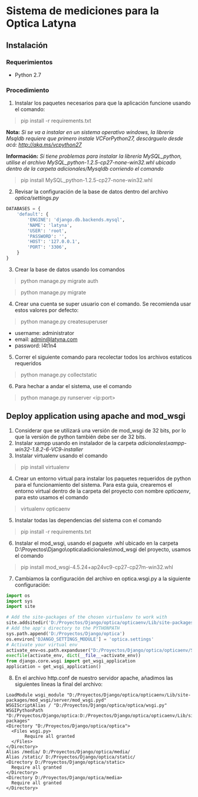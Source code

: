 # Sistema de mediciones para la Optica Latyna
## Instalación
### Requerimientos
* Python 2.7
### Procedimiento
1. Instalar los paquetes necesarios para que la aplicación funcione usando el comando:
> pip install -r requirements.txt

**Nota:** *Si se va a instalar en un sistema operativo windows, la libreria Msqldb requiere que primero instale VCForPython27, descárguelo desde acá: http://aka.ms/vcpython27*

**Información:** *Si tiene problemas para instalar la librería MySQL_python, utilise el archivo *MySQL_python-1.2.5-cp27-none-win32.whl* ubicado dentro de la carpeta adicionales/Mysqldb corriendo el comando*
> pip install MySQL_python-1.2.5-cp27-none-win32.whl
2. Revisar la configuración de la base de datos dentro del archivo *optica/settings.py*
```python
DATABASES = {
    'default': {
        'ENGINE': 'django.db.backends.mysql',
        'NAME': 'latyna',
        'USER': 'root',
        'PASSWORD': '',
        'HOST': '127.0.0.1',
        'PORT': '3306',
    }
}
```
3. Crear la base de datos usando los comandos
> python  manage.py migrate auth

> python manage.py migrate
4. Crear una cuenta se super usuario con el comando. Se recomienda usar estos valores por defecto:
> python manage.py createsuperuser
* username: administrator
* email: admin@latyna.com
* password: l4t1n4
5. Correr el siguiente comando para recolectar todos los archivos estaticos requeridos
> python manage.py collectstatic
6. Para hechar a andar el sistema, use el comando
> python manage.py runserver \<ip:port>

## Deploy application using apache and mod_wsgi
1. Considerar que se utilizará una versión de mod_wsgi de 32 bits, por lo que la versión de python también debe ser de 32 bits.
2. Instalar xampp usando en instalador de la carpeta _adicionales\xampp-win32-1.8.2-6-VC9-installer_
3. Instalar virtualenv usando el comando
> pip  install virtualenv
4. Crear un entorno virtual para instalar los paquetes requeridos de python para el funcionamiento del sistema. Para esta guia, crearemos el entorno virtual dentro de la carpeta del proyecto con nombre *opticaenv*, para esto usamos el comando
> virtualenv opticaenv
5. Instalar todas las dependencias del sistema con el comando
> pip install -r requirements.txt
6. Instalar el mod_wsgi, usando el paguete .whl ubicado en la carpeta D:\Proyectos\Django\optica\adicionales\mod_wsgi del proyecto, usamos el comando
> pip install mod_wsgi-4.5.24+ap24vc9-cp27-cp27m-win32.whl
7. Cambiamos la configuración del archivo en optica.wsgi.py a la siguiente configuración:
```python
import os
import sys
import site

# Add the site-packages of the chosen virtualenv to work with
site.addsitedir('D:/Proyectos/Django/optica/opticaenv/Lib/site-packages')
# Add the app's directory to the PYTHONPATH
sys.path.append('D:/Proyectos/Django/optica')
os.environ['DJANGO_SETTINGS_MODULE'] = 'optica.settings'
# Activate your virtual env
activate_env=os.path.expanduser("D:/Proyectos/Django/optica/opticaenv/Scripts/activate_this.py")
execfile(activate_env, dict(__file__=activate_env))
from django.core.wsgi import get_wsgi_application
application = get_wsgi_application()
``` 
8. En el archivo http.conf de nuestro servidor apache, añadimos las siguientes lineas la final del archivo:
```
LoadModule wsgi_module "D:/Proyectos/Django/optica/opticaenv/Lib/site-packages/mod_wsgi/server/mod_wsgi.pyd"
WSGIScriptAlias / "D:/Proyectos/Django/optica/optica/wsgi.py"  
WSGIPythonPath "D:/Proyectos/Django/optica:D:/Proyectos/Django/optica/opticaenv/Lib/site-packages"  
<Directory "D:/Proyectos/Django/optica/optica">  
  <Files wsgi.py>  
       Require all granted  
  </Files>  
</Directory>  
Alias /media/ D:/Proyectos/Django/optica/media/  
Alias /static/ D:/Proyectos/Django/optica/static/  
<Directory D:/Proyectos/Django/optica/static>  
  Require all granted  
</Directory>  
<Directory D:/Proyectos/Django/optica/media>  
  Require all granted  
</Directory>  

```
